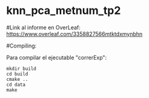 # knn_pca_metnum_tp2

#Link al informe en OverLeaf:
https://www.overleaf.com/3358827566mtktdxmynbhn

#Compiling:

Para compilar el ejecutable "correrExp":
```
mkdir build
cd build
cmake ..
cd data
make
```
